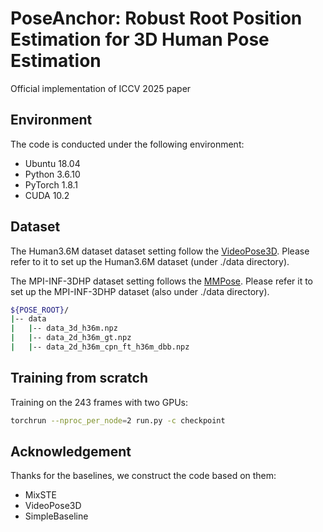 # PoseAnchor: Robust Root Position Estimation for 3D Human Pose Estimation
Official implementation of ICCV 2025 paper


## Environment

The code is conducted under the following environment:

* Ubuntu 18.04
* Python 3.6.10
* PyTorch 1.8.1
* CUDA 10.2


## Dataset

The Human3.6M dataset dataset setting follow the [VideoPose3D](https://github.com/facebookresearch/VideoPose3D).
Please refer to it to set up the Human3.6M dataset (under ./data directory).

The MPI-INF-3DHP dataset setting follows the [MMPose](https://github.com/open-mmlab/mmpose).
Please refer it to set up the MPI-INF-3DHP dataset (also under ./data directory).

```bash
${POSE_ROOT}/
|-- data
|   |-- data_3d_h36m.npz
|   |-- data_2d_h36m_gt.npz
|   |-- data_2d_h36m_cpn_ft_h36m_dbb.npz
```

## Training from scratch

Training on the 243 frames with two GPUs:

```bash
torchrun --nproc_per_node=2 run.py -c checkpoint
```

## Acknowledgement

Thanks for the baselines, we construct the code based on them:

* MixSTE
* VideoPose3D
* SimpleBaseline
